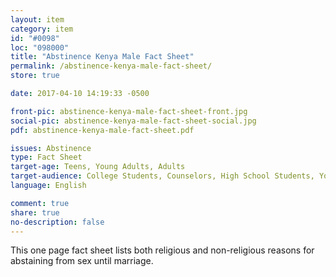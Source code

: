 ```yaml
---
layout: item
category: item
id: "#0098"
loc: "098000"
title: "Abstinence Kenya Male Fact Sheet"
permalink: /abstinence-kenya-male-fact-sheet/
store: true

date: 2017-04-10 14:19:33 -0500

front-pic: abstinence-kenya-male-fact-sheet-front.jpg
social-pic: abstinence-kenya-male-fact-sheet-social.jpg
pdf: abstinence-kenya-male-fact-sheet.pdf

issues: Abstinence
type: Fact Sheet
target-age: Teens, Young Adults, Adults
target-audience: College Students, Counselors, High School Students, Youth Group
language: English

comment: true
share: true
no-description: false
---
```

This one page fact sheet lists both religious and non-religious reasons for abstaining from sex until marriage.